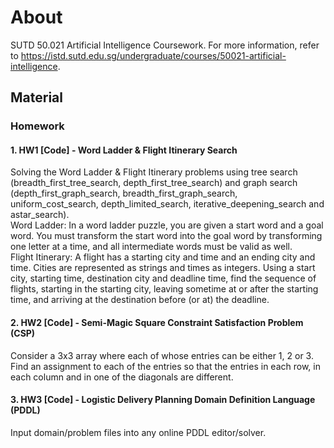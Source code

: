 # About
SUTD 50.021 Artificial Intelligence Coursework.
For more information, refer to https://istd.sutd.edu.sg/undergraduate/courses/50021-artificial-intelligence.

## Material
### Homework
#### 1. HW1 [Code] - Word Ladder & Flight Itinerary Search
Solving the Word Ladder & Flight Itinerary problems using tree search (breadth_first_tree_search, depth_first_tree_search) and graph search (depth_first_graph_search, breadth_first_graph_search, uniform_cost_search, depth_limited_search, iterative_deepening_search and astar_search).  
Word Ladder: In a word ladder puzzle, you are given a start word and a goal word. You must transform the start word into the goal word by transforming one letter at a time,
and all intermediate words must be valid as well.  
Flight Itinerary: A flight has a starting city and time and an ending city and time. Cities are represented as strings and times as integers. Using a start city, starting time, destination city and deadline time, find the sequence of flights, starting in the starting city, leaving sometime at or after the starting time, and arriving at the destination before (or at) the deadline.

#### 2. HW2 [Code] - Semi-Magic Square Constraint Satisfaction Problem (CSP)
Consider a 3x3 array where each of whose entries can be either 1, 2 or 3. Find an assignment to each of the entries so that the entries in each row, in each column and in one of the diagonals are different.

#### 3. HW3 [Code] - Logistic Delivery Planning Domain Definition Language (PDDL)
Input domain/problem files into any online PDDL editor/solver.
